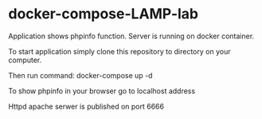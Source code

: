 # docker-compose-LAMP-lab


Application shows phpinfo function. Server is running on docker container.

To start application simply clone this repository to directory on your computer.

Then run command: docker-compose up -d

To show phpinfo in your browser go to localhost address

Httpd apache serwer is published on port 6666

